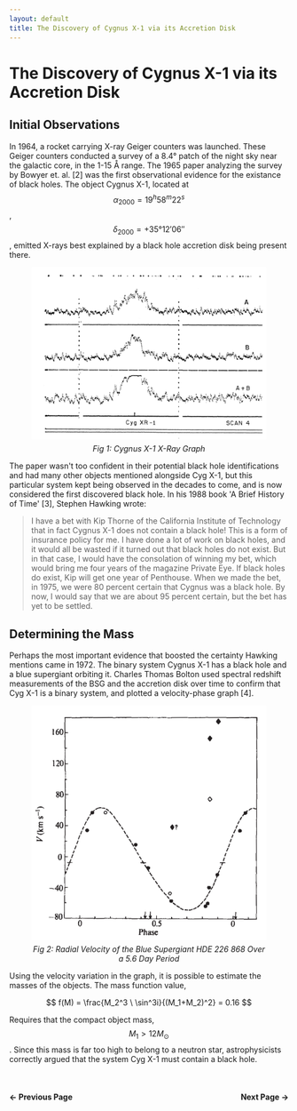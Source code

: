 ```yaml
---
layout: default
title: The Discovery of Cygnus X-1 via its Accretion Disk
---
```


# The Discovery of Cygnus X-1 via its Accretion Disk
## Initial Observations
In 1964, a rocket carrying X-ray Geiger counters was launched. These Geiger counters conducted a survey of a 8.4° patch of the night sky near the galactic core, in the 1-15 Å range. The 1965 paper analyzing the survey by Bowyer et. al. [2] was the first observational evidence for the existance of black holes. The object Cygnus X-1, located at $$\alpha_{2000} = 19^h 58^m 22^s$$, $$\delta_{2000} = +35° 12' 06''$$, emitted X-rays best explained by a black hole accretion disk being present there.

<figure style="text-align: center;">
  <img src="/assets/css/cyg_x1.png" alt="Cygnus X-1 X-ray Graph" width="500"/>
  <figcaption style="margin-top: 5px; font-style: italic;">Fig 1: Cygnus X-1 X-Ray Graph</figcaption>
</figure>


The paper wasn't too confident in their potential black hole identifications and had many other objects mentioned alongside Cyg X-1, but this particular system kept being observed in the decades to come, and is now considered the first discovered black hole. In his 1988 book 'A Brief History of Time' [3], Stephen Hawking wrote:

>I have a bet with Kip Thorne of the California Institute of Technology that in fact Cygnus X-1 does not contain a black hole! This is a form of insurance policy for me. I have done a lot of work on black holes, and it would all be wasted if it turned out that black holes do not exist. But in that case, I would have the consolation of winning my bet, which would bring me four years of the magazine Private Eye. If black holes do exist, Kip will get one year of Penthouse. When we made the bet, in 1975, we were 80 percent certain that Cygnus was a black hole. By now, I would say that we are about 95 percent certain, but the bet has yet to be settled.

## Determining the Mass
Perhaps the most important evidence that boosted the certainty Hawking mentions came in 1972. The binary system Cygnus X-1 has a black hole and a blue supergiant orbiting it. Charles Thomas Bolton used spectral redshift measurements of the BSG and the accretion disk over time to confirm that Cyg X-1 is a binary system, and plotted a velocity-phase graph [4].

<figure style="text-align: center;">
  <img src="/assets/css/cyg_rotation.png" alt="Periodic Rotation of the Blue Supergiant HDE 226 868" width="500"/>
  <figcaption style="margin-top: 5px; font-style: italic;">Fig 2: Radial Velocity of the Blue Supergiant HDE 226 868 Over a 5.6 Day Period</figcaption>
</figure>

Using the velocity variation in the graph, it is possible to estimate the masses of the objects. The mass function value,

$$
f(M) = \frac{M_2^3 \ \sin^3i}{(M_1+M_2)^2} = 0.16
$$

Requires that the compact object mass, $$M_1 > 12 M_{\odot}$$. Since this mass is far too high to belong to a neutron star, astrophysicists correctly argued that the system Cyg X-1 must contain a black hole.

<br>

<div style="display: flex; justify-content: space-between; margin-top: 20px;">
  <a href="/theoretical_basis.html" style="text-decoration: none; font-weight: bold;">&#8592; Previous Page</a>
  <a href="/gravitational_waves" style="text-decoration: none; font-weight: bold;">Next Page &#8594;</a>
</div>

<br>
